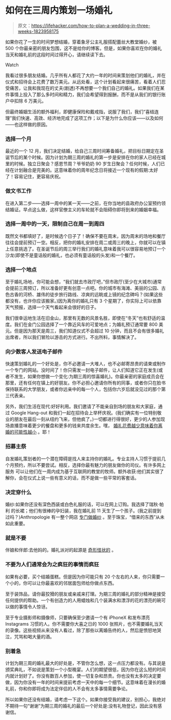 # 如何在三周内策划一场婚礼

> 原文：<https://lifehacker.com/how-to-plan-a-wedding-in-three-weeks-1823958175>

如果你花了一生的时间梦想结婚，穿着象牙公主礼服搭配蕾丝大教堂婚纱，被 500 个你最亲密的朋友包围，这不是给你的博客。但是，如果你喜欢在你的婚礼当天和婚礼前的这段时间过得开心，请继续读下去。

Watch

我看过很多朋友结婚。几乎所有人都花了大约一年的时间来策划他们的婚礼，并在仪式和招待会上花费了数万美元。从远处看，这个计划看起来很痛苦，看着人们忍受痛苦，让我和我现在的丈夫(剧透)不再想要一个我们自己的婚礼。如果我们在某件事情上投入了那么多时间和精力，我们会希望得到报酬，而不是从我们的银行账户中扣除 6 万美元。

但最终婚姻生活的额外福利，即健康保险和戴戒指，说服了我们，我们“喜结连理”我们快速、高效、经济地完成了这项工作；以下是为什么你应该——以及如何——也这样做的原因。

### 选择一个月

最近的一个 12 月，我们决定结婚，给自己三周时间筹备婚礼，把目标日期定在圣诞节后的某个时候。因为计划为期三周的婚礼的第一步是安排在你的家人已经在城里的时候。独立日聚会？感恩节周？爷爷奶奶 90 岁生日聚会？任何时候，人们已经在计划融合是完美的。这意味着你的周年纪念日将接近一个现有的假期:太好了！容易记住，更容易庆祝。

### 做文书工作

在进入第二步——选择一周中的某一天——之前，在你当地的县政府办公室预约领结婚证。早点这么做，这样官僚主义的车轮就不会阻碍你即将到来的婚姻幸福。

### 选择一周中的一天，限制自己在周一到周四

既然文书都填好了，是时候选个日子了！确保不要在周末，因为周末的场地和餐厅往往会提前预订一空。相反，把你的婚礼安排在周二或周三的晚上，你就可以在镇上任意挑选了。在圣诞节后的周三举行我们的婚礼意味着我可以很容易地预订一个沙龙(即使不是童话般的婚礼，也必须有童话般的头发)和一个餐厅。

### 选择一个地点

至于婚礼场地，你可能会想，“我们就去市政厅吧，”但市政厅(至少在大城市)通常会提前三周预订，所以准备好更有创意一点吧。你的城市有海滩、美丽的公园、古色古香的河桥、雄伟的徒步旅行路线、凉爽的远眺或上镜的纪念碑吗？(如果这些都没有，也许你应该搬家。)因为离你的婚礼只有 3 个星期了，你实际上可以依靠天气预报，选择一个天气看起来会很好的日子。

我们很幸运地生活在旧金山，那里有无数的风景名胜，即使在“冬天”也有舒适的温度。我们在金门公园选择了一个靠近风车的可爱地点；为婚礼预订通常要 800 美元。但是因为那天是周三，我们知道仪式不会超过 10 分钟，而且不会有很多婚礼出席者，所以我们冒险以游击的方式进行。不出所料，事情解决了。

### 向少数客人发送电子邮件

快速策划婚礼的一个好处是，你不必邀请一大堆人，也不必邮寄昂贵的请柬或制作一个专门的网站。没时间了！你只需发一封电子邮件，让人们知道它正在发生(或者不发生，如果你想做一个变化:为期三周的惊喜婚礼)。你最亲密的家庭成员会在那里，还有任何在镇上的好朋友。你不必担心邀请你所有的同事，或者你只在脸书保持联系的大学朋友，或者你远亲中的每一个人，包括你六岁后就没见过的那个第三代表亲。

另外，我们生活在现代:好好利用。我们邀请了不能亲自到场的朋友和大家庭，通过 Google Hang-out 和我们一起在招待会上举杯庆祝。(我们确实有一位特别敬业的朋友在最后一刻从纽约飞来，但他疯了。)一切都进行得很好，更少的人参加现场直播意味着更少的餐盘和更多的钱来共度余生。嘿， [婚礼花费越少意味着你离婚的可能性越小](https://lifehacker.com/for-a-happier-marriage-spend-less-on-your-wedding-1822915359#_ga=2.258258690.907760487.1522328928-524386510.1512754476) 。耶！

### 招募主祭

自发婚礼策划者的一个潜在障碍是找人来主持你的婚礼。专业主持人习惯于提前几个月预约，所以不要尝试。相反，选择你最有魅力的朋友做你的司仪。有许多网上服务 可以让他们在一周内成为基于互联网的教堂的牧师。额外收获:他们其实很了解你，会在仪式上说一些有意义的话，而不是做一些平常的客套话。

### 决定穿什么

婚纱:如果你还没有深色西装或白色礼服的话，可以在网上订购。我选择了瑞秋·帕利 的长裙；他们有很棒的孕妇装，我在婚礼前 11 天生了一个孩子。(我之前提到过吗？)Anthropologie 有一整个网店 [专门做婚纱](https://www.bhldn.com/) 。至于珠宝，“借来的东西”从未如此重要。

### 就是不要

伴娘和伴郎:去他妈的。婚礼派对的起源是 [奇形怪状的](http://mentalfloss.com/article/18915/bizarre-origins-8-wedding-traditions) 。

### 不要为人们通常会为之疯狂的事情而疯狂

如果有必要，买个结婚蛋糕。但是因为你可能只有 20 个左右的人来，你只需要一个小的，你可以让你最喜欢的邻居面包师给你做点东西。

至于装饰品，请你最狡猾的朋友或亲戚来打理。为期三周的婚礼的部分精神是接受任何提供的帮助。一个有创造力的人用蜡烛和几个装满水和漂浮的花的漂亮的碗可以做的事情令人惊讶。

至于专业摄影师和摄像师，只要确保至少邀请一个有 iPhoneX 和发布漂亮 Instagrams 习惯的人。你不需要你大喜之日的 1000 张照片，也不需要婚礼当天的录像。这些视频从来没有人看过，除了那些以离婚告终的人，然后是愤怒地哭泣，咒骂和喝大量的酒。

### **别着急**

计划为期三周的婚礼最大的好处是，不管你怎么想，这一点压力都没有。与其说是颁奖典礼，不如说是策划一个小型晚宴。人们的期望很低，因为你在这么短的时间内就计划好了。你没有数百人参加，使一切复杂和昂贵。你也没有太多的决定要做，因为你没有一年的时间来提前考虑一天中的每一个细节。这意味着在漫长的婚礼前，你和你即将成为法定伴侣的人不会有太多事情需要争论。

所以如果你还没有结婚，请考虑一下这个。如果你接受我的建议，别担心，我绝对不期待一句“谢谢”为期三周的婚礼的最后一个好处是:没有礼物登记，因此没有感谢信。